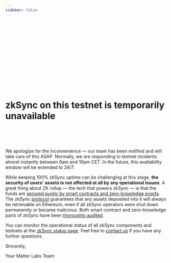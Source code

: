 ```yaml
---
sidebar: false
---
```


<br>
<br>
<br>
<br>
<br>
<br>
<br>
<br>
<br>
<br>
<br>
<br>

# zkSync on this testnet is temporarily unavailable

<br>
<br>
<br>

We apologize for the inconvenience — our team has been notified and will take care of this ASAP. Normally, we are
responding to testnet incidents almost instantly between 6am and 10pm CET. In the future, this availability window will
be extended to 24/7.

While keeping 100% zkSync uptime can be challenging at this stage, **the security of users' assets is not affected at
all by any operational issues**. A great thing about ZK rollup — the tech that powers zkSync — is that the funds are
[secured purely by smart contracts and zero-knowledge proofs](https://zksync.io/faq/security.html). The zkSync
[protocol](https://github.com/matter-labs/zksync/blob/master/docs/protocol.md) guarantees that any assets deposited into
it will always be retrievable on Ethereum, even if all zkSync operators were shut down permanently or became malicious.
Both smart contract and zero-knowledge parts of zkSync have been [thoroughly audited](/updates/security-audits.md).

You can monitor the operational status of all zkSync components and testnets at the
[zkSync status page](https://uptime.com/s/zksync). Feel free to [contact us](https://zksync.io/contact.html) if you have
any further questions.

Sincerely,

Your Matter Labs Team
